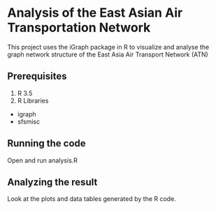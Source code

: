 # Analysis of the East Asian Air Transportation Network

This project uses the iGraph package in R to visualize and analyse the graph network structure of the East Asia Air Transport Network (ATN)

## Prerequisites

1. R 3.5
2. R Libraries
- igraph
- sfsmisc

## Running the code

Open and run analysis.R

## Analyzing the result

Look at the plots and data tables generated by the R code.
